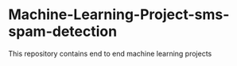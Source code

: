# Machine-Learning-Project-sms-spam-detection
This repository contains end to end machine learning projects
